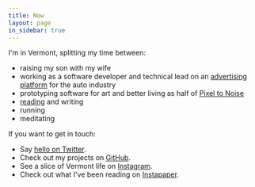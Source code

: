 ```yaml
---
title: Now
layout: page
in_sidebar: true
---
```


I'm in Vermont, splitting my time between:

- raising my son with my wife
- working as a software developer and technical lead on an [advertising platform][ads] for the auto industry
- prototyping software for art and better living as half of [Pixel to Noise][p2n]
- [reading][gr] and writing
- running
- meditating

If you want to get in touch:

- Say [hello on Twitter][tw].
- Check out my projects on [GitHub][gh].
- See a slice of Vermont life on [Instagram][instagram].
- Check out what I've been reading on [Instapaper][instapaper].

[ads]: http://www.dealer.com/products/advertising/
[tw]: http://twitter.com/dehowell
[gh]: https://github.com/dehowell
[gr]: https://www.goodreads.com/user/show/51711-dave
[instagram]: https://instagram.com/dehowell/
[instapaper]: https://www.instapaper.com/liked
[p2n]: http://pixel-to-noise.github.io/
